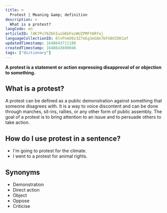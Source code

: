 ```yaml
---
title: >
  Protest | Meaning &amp; definition
description: >
  What is a protest?
langCode: en
articleID: l8K7Pu76Z6hIuiGKbFozWUZPMFYARfej
languageCollectionID: 0lnPnmO0z3Z7eEg3eG8e7bFU8UIDK1af
updatedTimestamp: 1648643711188
createdTimestamp: 1648643690046
tags: ["dictionary"]
---
```


**A protest is a statement or action expressing disapproval of or objection to something.**

## What is a protest?

A protest can be defined as a public demonstration against something that someone disagrees with. It is a way to voice discontent and can be done through marches, sit-ins, rallies, or any other form of public assembly. The goal of a protest is to bring attention to an issue and to persuade others to take action.

## How do I use protest in a sentence?

-   I'm going to protest for the climate.
-   I went to a protest for animal rights.

## Synonyms

-   Demonstration
-   Direct action
-   Object
-   Oppose
-   Criticise